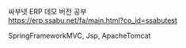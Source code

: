 싸부넷 ERP 데모 버전 공부 </br>
https://erp.ssabu.net/fa/main.html?co_id=ssabutest </br>

SpringFrameworkMVC, Jsp, ApacheTomcat

